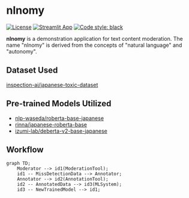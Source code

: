 # nlnomy

[![License](https://img.shields.io/badge/License-Apache_2.0-blue.svg)](https://opensource.org/licenses/Apache-2.0)
[![Streamlit App](https://static.streamlit.io/badges/streamlit_badge_black_white.svg)](https://nlnomy.streamlit.app/)
[![Code style: black](https://img.shields.io/badge/code%20style-black-000000.svg)](https://github.com/psf/black)

**nlnomy** is a demonstration application for text content moderation. The name "nlnomy" is derived from the concepts of "natural language" and "autonomy".

## Dataset Used

[inspection-ai/japanese-toxic-dataset](https://github.com/inspection-ai/japanese-toxic-dataset/tree/main)

## Pre-trained Models Utilized

- [nlp-waseda/roberta-base-japanese](https://huggingface.co/nlp-waseda/roberta-base-japanese)
- [rinna/japanese-roberta-base](https://huggingface.co/rinna/japanese-roberta-base)
- [izumi-lab/deberta-v2-base-japanese](https://huggingface.co/izumi-lab/deberta-v2-base-japanese)

## Workflow

```mermaid
graph TD;
    Moderator --> id1(ModerationTool);
    id1 -- MissDetectionData --> Annotator; 
    Annotator --> id2(AnnotationTool);
    id2 -- AnnotatedData --> id3(MLSystem);
    id3 -- NewTrainedModel --> id1;
```
